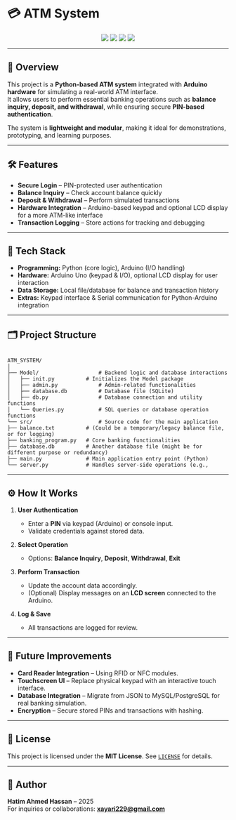
# 💳 ATM System

<p align="center">
  <a href="https://www.python.org/"><img src="https://img.shields.io/badge/Language-Python-blue?logo=python"></a>
  <a href="https://www.arduino.cc/"><img src="https://img.shields.io/badge/Integration-Arduino-00979D?logo=arduino"></a>
  <a href="./LICENSE"><img src="https://img.shields.io/badge/License-MIT-green.svg"></a>
  <img src="https://img.shields.io/badge/Status-Prototype-orange">
</p>

---

## 📖 Overview

This project is a **Python-based ATM system** integrated with **Arduino hardware** for simulating a real-world ATM interface.  
It allows users to perform essential banking operations such as **balance inquiry, deposit, and withdrawal**, while ensuring secure **PIN-based authentication**.  

The system is **lightweight and modular**, making it ideal for demonstrations, prototyping, and learning purposes.

---

## 🛠 Features

- **Secure Login** – PIN-protected user authentication  
- **Balance Inquiry** – Check account balance quickly  
- **Deposit & Withdrawal** – Perform simulated transactions  
- **Hardware Integration** – Arduino-based keypad and optional LCD display for a more ATM-like interface  
- **Transaction Logging** – Store actions for tracking and debugging  

---

## 🧰 Tech Stack

- **Programming:** Python (core logic), Arduino (I/O handling)
- **Hardware:** Arduino Uno (keypad & I/O), optional LCD display for user interaction  
- **Data Storage:** Local file/database for balance and transaction history  
- **Extras:** Keypad interface & Serial communication for Python-Arduino integration  

---

## 🗂 Project Structure

```

ATM_SYSTEM/
│
├── Model/                   # Backend logic and database interactions
│   ├── init.py          # Initializes the Model package
│   ├── admin.py             # Admin-related functionalities
│   ├── database.db          # Database file (SQLite)
│   ├── db.py                # Database connection and utility functions
│   └── Queries.py           # SQL queries or database operation functions
└── src/                     # Source code for the main application
├── balance.txt          # (Could be a temporary/legacy balance file, or for logging)
├── banking_program.py   # Core banking functionalities
├── database.db          # Another database file (might be for different purpose or redundancy)
├── main.py              # Main application entry point (Python)
└── server.py            # Handles server-side operations (e.g.,

```

---

## ⚙️ How It Works

1. **User Authentication**  
   - Enter a **PIN** via keypad (Arduino) or console input.  
   - Validate credentials against stored data.  

2. **Select Operation**  
   - Options: **Balance Inquiry**, **Deposit**, **Withdrawal**, **Exit**  

3. **Perform Transaction**  
   - Update the account data accordingly.  
   - (Optional) Display messages on an **LCD screen** connected to the Arduino.  

4. **Log & Save**  
   - All transactions are logged for review.  

---

## 🚀 Future Improvements

- **Card Reader Integration** – Using RFID or NFC modules.  
- **Touchscreen UI** – Replace physical keypad with an interactive touch interface.  
- **Database Integration** – Migrate from JSON to MySQL/PostgreSQL for real banking simulation.  
- **Encryption** – Secure stored PINs and transactions with hashing.  

---

## 📄 License

This project is licensed under the **MIT License**. See [`LICENSE`](./LICENSE) for details.

---

## 👤 Author

**Hatim Ahmed Hassan** – 2025  
For inquiries or collaborations: **xayari229@gmail.com**
```

